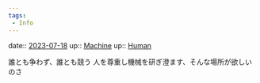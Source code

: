 ```yaml
---
tags:
 - Info
---
```


date:: [2023-07-18](/Daily_Note/2023-07-18.md)
up:: [Machine](../Bar/Novel/Topics/Machine.md)
up:: [Human](../Bar/Novel/Topics/Human.md)

誰とも争わず、誰とも競う
人を尊重し機械を研ぎ澄ます、そんな場所が欲しいのさ